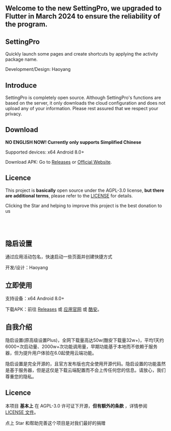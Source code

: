 ## Welcome to the new SettingPro, we upgraded to Flutter in March 2024 to ensure the reliability of the program.

## SettingPro
Quickly launch some pages and create shortcuts by applying the activity package name.

Development/Design: Haoyang

## Introduce
SettingPro is completely open source. Although SettingPro's functions are based on the server, it only downloads the cloud configuration and does not upload any of your information. Please rest assured that we respect your privacy.

## Download
**NO ENGLISH NOW! Currently only supports Simplified Chinese**

Supported devices: x64 Android 8.0+

Download APK: Go to [Releases](https://github.com/DropWave/SettingPro/releases) or [Official Website](https://www.coolapk.com/apk/278849).

## Licence

This project is **basically** open source under the AGPL-3.0 license, **but there are additional terms**, please refer to the [LICENSE](https://github.com/DropWave/SettingPro/blob/main/LICENSE) for details.

Clicking the Star and helping to improve this project is the best donation to us

<br><br>

## 隐启设置
通过应用活动包名，快速启动一些页面并创建快捷方式

开发/设计：Haoyang



## 立即使用

支持设备：x64 Android 8.0+

下载APK：前往 [Releases](https://github.com/DropWave/SettingPro/releases) 或 [应用官网](https://www.coolapk.com/apk/278849) 或 [酷安](https://www.coolapk.com/apk/278849)。

## 自我介绍

隐启设置(原高级设置Plus)，全网下载量高达50w(酷安下载量32w+)，平均1天约6000+次启动量、2000w+次功能调用量，早期功能基于本地而不依赖于服务器，但为提升用户体验在6.0起使用云端功能。

隐启设置是完全开源的，且官方发布版也完全使用开源代码。隐启设置的功能虽然是基于服务器，但是这仅是下载云端配置而不会上传任何您的信息。请放心，我们尊重您的隐私。

## Licence

本项目 **基本上** 在 AGPL-3.0 许可证下开源，**但有额外的条款** ，详情参阅 [LICENSE 文件](https://github.com/DropWave/SettingPro/blob/main/LICENSE)。

点上 Star 和帮助完善这个项目是对我们最好的捐赠
